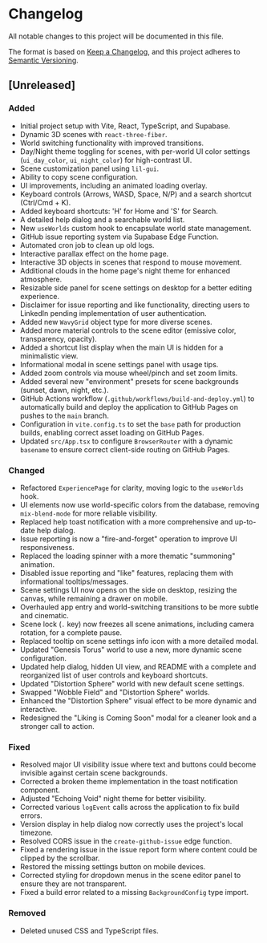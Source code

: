 # Changelog

All notable changes to this project will be documented in this file.

The format is based on [Keep a Changelog](https://keepachangelog.com/en/1.0.0/),
and this project adheres to [Semantic Versioning](https://semver.org/spec/v2.0.0.html).

## [Unreleased]

### Added
- Initial project setup with Vite, React, TypeScript, and Supabase.
- Dynamic 3D scenes with `react-three-fiber`.
- World switching functionality with improved transitions.
- Day/Night theme toggling for scenes, with per-world UI color settings (`ui_day_color`, `ui_night_color`) for high-contrast UI.
- Scene customization panel using `lil-gui`.
- Ability to copy scene configuration.
- UI improvements, including an animated loading overlay.
- Keyboard controls (Arrows, WASD, Space, N/P) and a search shortcut (Ctrl/Cmd + K).
- Added keyboard shortcuts: 'H' for Home and 'S' for Search.
- A detailed help dialog and a searchable world list.
- New `useWorlds` custom hook to encapsulate world state management.
- GitHub issue reporting system via Supabase Edge Function.
- Automated cron job to clean up old logs.
- Interactive parallax effect on the home page.
- Interactive 3D objects in scenes that respond to mouse movement.
- Additional clouds in the home page's night theme for enhanced atmosphere.
- Resizable side panel for scene settings on desktop for a better editing experience.
- Disclaimer for issue reporting and like functionality, directing users to LinkedIn pending implementation of user authentication.
- Added new `WavyGrid` object type for more diverse scenes.
- Added more material controls to the scene editor (emissive color, transparency, opacity).
- Added a shortcut list display when the main UI is hidden for a minimalistic view.
- Informational modal in scene settings panel with usage tips.
- Added zoom controls via mouse wheel/pinch and set zoom limits.
- Added several new "environment" presets for scene backgrounds (sunset, dawn, night, etc.).
- GitHub Actions workflow (`.github/workflows/build-and-deploy.yml`) to automatically build and deploy the application to GitHub Pages on pushes to the `main` branch.
- Configuration in `vite.config.ts` to set the `base` path for production builds, enabling correct asset loading on GitHub Pages.
- Updated `src/App.tsx` to configure `BrowserRouter` with a dynamic `basename` to ensure correct client-side routing on GitHub Pages.

### Changed
- Refactored `ExperiencePage` for clarity, moving logic to the `useWorlds` hook.
- UI elements now use world-specific colors from the database, removing `mix-blend-mode` for more reliable visibility.
- Replaced help toast notification with a more comprehensive and up-to-date help dialog.
- Issue reporting is now a "fire-and-forget" operation to improve UI responsiveness.
- Replaced the loading spinner with a more thematic "summoning" animation.
- Disabled issue reporting and "like" features, replacing them with informational tooltips/messages.
- Scene settings UI now opens on the side on desktop, resizing the canvas, while remaining a drawer on mobile.
- Overhauled app entry and world-switching transitions to be more subtle and cinematic.
- Scene lock (`.` key) now freezes all scene animations, including camera rotation, for a complete pause.
- Replaced tooltip on scene settings info icon with a more detailed modal.
- Updated "Genesis Torus" world to use a new, more dynamic scene configuration.
- Updated help dialog, hidden UI view, and README with a complete and reorganized list of user controls and keyboard shortcuts.
- Updated "Distortion Sphere" world with new default scene settings.
- Swapped "Wobble Field" and "Distortion Sphere" worlds.
- Enhanced the "Distortion Sphere" visual effect to be more dynamic and interactive.
- Redesigned the "Liking is Coming Soon" modal for a cleaner look and a stronger call to action.

### Fixed
- Resolved major UI visibility issue where text and buttons could become invisible against certain scene backgrounds.
- Corrected a broken theme implementation in the toast notification component.
- Adjusted "Echoing Void" night theme for better visibility.
- Corrected various `logEvent` calls across the application to fix build errors.
- Version display in help dialog now correctly uses the project's local timezone.
- Resolved CORS issue in the `create-github-issue` edge function.
- Fixed a rendering issue in the issue report form where content could be clipped by the scrollbar.
- Restored the missing settings button on mobile devices.
- Corrected styling for dropdown menus in the scene editor panel to ensure they are not transparent.
- Fixed a build error related to a missing `BackgroundConfig` type import.

### Removed
- Deleted unused CSS and TypeScript files.
